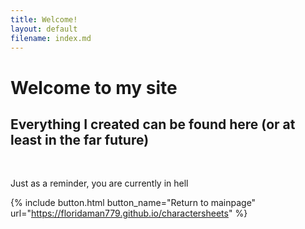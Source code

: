 ```yaml
---
title: Welcome!
layout: default
filename: index.md
---
```


# Welcome to my site
## Everything I created can be found here (or at least in the far future)
<br>

Just as a reminder, you are currently in hell

{% include button.html button_name="Return to mainpage" url="https://floridaman779.github.io/charactersheets" %}
